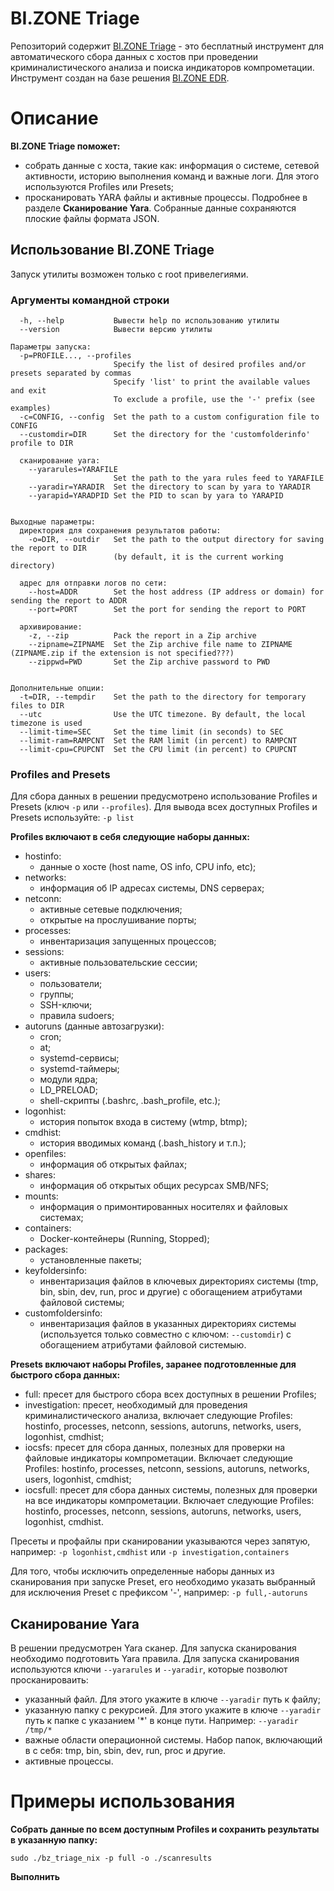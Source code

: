 # BI.ZONE Triage
Репозиторий содержит [BI.ZONE Triage](https://bi.zone/catalog/products/triage/) - это бесплатный инструмент для автоматического сбора данных с хостов при проведении криминалистического анализа и поиска индикаторов компрометации. Инструмент создан на базе решения [BI.ZONE EDR](https://bi.zone/catalog/products/edr/).

# Описание
**BI.ZONE Triage поможет:**
* собрать данные с хоста, такие как: информация о системе, сетевой активности, историю выполнения команд и важные логи. Для этого используются Profiles или Presets;
* просканировать YARA файлы и активные процессы. Подробнее в разделе **Сканирование Yara**.
Собранные данные сохраняются плоские файлы формата JSON.

## Использование BI.ZONE Triage
Запуск утилиты возможен только с root привелегиями.

### Аргументы командной строки
```
  -h, --help           Вывести help по использованию утилиты
  --version            Вывести версию утилиты

Параметры запуска:
  -p=PROFILE..., --profiles
                       Specify the list of desired profiles and/or presets separated by commas
                       Specify 'list' to print the available values and exit
                       To exclude a profile, use the '-' prefix (see examples)
  -c=CONFIG, --config  Set the path to a custom configuration file to CONFIG
  --customdir=DIR      Set the directory for the 'customfolderinfo' profile to DIR

  сканирование yara:
    --yararules=YARAFILE
                       Set the path to the yara rules feed to YARAFILE
    --yaradir=YARADIR  Set the directory to scan by yara to YARADIR
    --yarapid=YARADPID Set the PID to scan by yara to YARAPID


Выходные параметры:
  директория для сохранения результатов работы:
    -o=DIR, --outdir   Set the path to the output directory for saving the report to DIR
                       (by default, it is the current working directory)

  адрес для отправки логов по сети:
    --host=ADDR        Set the host address (IP address or domain) for sending the report to ADDR
    --port=PORT        Set the port for sending the report to PORT

  архивирование:
    -z, --zip          Pack the report in a Zip archive
    --zipname=ZIPNAME  Set the Zip archive file name to ZIPNAME (ZIPNAME.zip if the extension is not specified???)
    --zippwd=PWD       Set the Zip archive password to PWD


Дополнительные опции:
  -t=DIR, --tempdir    Set the path to the directory for temporary files to DIR
  --utc                Use the UTC timezone. By default, the local timezone is used
  --limit-time=SEC     Set the time limit (in seconds) to SEC
  --limit-ram=RAMPCNT  Set the RAM limit (in percent) to RAMPCNT
  --limit-cpu=CPUPCNT  Set the CPU limit (in percent) to CPUPCNT
```
### Profiles and Presets
Для сбора данных в решении предусмотрено использование Profiles и Presets (ключ ```-p``` или ```--profiles```).
Для вывода всех доступных Profiles и Presets используйте: ```-p list```

**Profiles включают в себя следующие наборы данных:**
- hostinfo:
  - данные о хосте (host name, OS info, CPU info, etc);
- networks:
  - информация об IP адресах системы, DNS серверах;
- netconn:
  - активные сетевые подключения;
  - открытые на прослушивание порты;
- processes:
  - инвентаризация запущенных процессов;
- sessions:
  - активные пользовательские сессии;
- users:
  - пользователи;
  - группы;
  - SSH-ключи;
  - правила sudoers;
- autoruns (данные автозагрузки):
  - cron;
  - at;
  - systemd-сервисы;
  - systemd-таймеры;
  - модули ядра;
  - LD_PRELOAD;
  - shell-скрипты (.bashrc, .bash_profile, etc.);
- logonhist:
  - история попыток входа в систему (wtmp, btmp);
- cmdhist:
  - история вводимых команд (.bash_history и т.п.);
- openfiles:
  - информация об открытых файлах;
- shares:
  - информация об открытых общих ресурсах SMB/NFS;
- mounts:
  - информация о примонтированных носителях и файловых системах;
- containers:
  - Docker-контейнеры (Running, Stopped);
- packages:
  - установленные пакеты;
- keyfoldersinfo:
  - инвентаризация файлов в ключевых директориях системы (tmp, bin, sbin, dev, run, proc и другие) с обогащением атрибутами файловой системы;
- customfoldersinfo:
  - инвентаризация файлов в указанных директориях системы (используется только совместно с ключом: ```--customdir```) с обогащением атрибутами файловой системыю.

**Presets включают наборы Profiles, заранее подготовленные для быстрого сбора данных:**
* full: пресет для быстрого сбора всех доступных в решении Profiles;
* investigation: пресет, необходимый для проведения криминалистического анализа, включает следующие Profiles: hostinfo, processes, netconn, sessions, autoruns, networks, users, logonhist, cmdhist;
* iocsfs: пресет для сбора данных, полезных для проверки на файловые индикаторы компрометации. Включает следующие Profiles: hostinfo, processes, netconn, sessions, autoruns, networks, users, logonhist, cmdhist;
* iocsfull: пресет для сбора данных системы, полезных для проверки на все индикаторы компрометации. Включает следующие Profiles: hostinfo, processes, netconn, sessions, autoruns, networks, users, logonhist, cmdhist.

Пресеты и профайлы при сканировании указываются через запятую, например:
```-p logonhist,cmdhist``` или ```-p investigation,containers```

Для того, чтобы исключить определенные наборы данных из сканирования при запуске Preset, его необходимо указать выбранный для исключения Preset с префиксом '-', например:
```-p full,-autoruns```

## Сканирование Yara
В решении предусмотрен Yara сканер. Для запуска сканирования необходимо подготовить Yara правила.
Для запуска сканирования используются ключи ```--yararules``` и ```--yaradir```, которые позволют просканироваить:
* указанный файл. Для этого укажите в ключе ```--yaradir``` путь к файлу;
* указанную папку с рекурсией. Для этого укажите в ключе ```--yaradir``` путь к папке с указанием '*' в конце пути. Например: ```--yaradir /tmp/*```
* важные области операционной системы. Набор папок, включающий в с себя: tmp, bin, sbin, dev, run, proc и другие.
* активные процессы.

# Примеры использования
**Собрать данные по всем доступным Profiles и сохранить результаты в указанную папку:**
```
sudo ./bz_triage_nix -p full -o ./scanresults 
```
**Выполнить**
